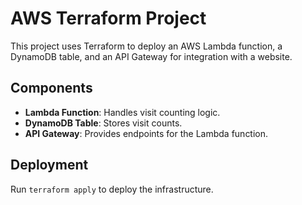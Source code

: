 # AWS Terraform Project

This project uses Terraform to deploy an AWS Lambda function, a DynamoDB table, and an API Gateway for integration with a website.

## Components

- **Lambda Function**: Handles visit counting logic.
- **DynamoDB Table**: Stores visit counts.
- **API Gateway**: Provides endpoints for the Lambda function.

## Deployment

Run `terraform apply` to deploy the infrastructure.